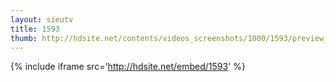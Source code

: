 ```yaml
---
layout: sieutv
title: 1593
thumb: http://hdsite.net/contents/videos_screenshots/1000/1593/preview_360p.mp4.jpg
---
```

{% include iframe src='http://hdsite.net/embed/1593' %}
 
